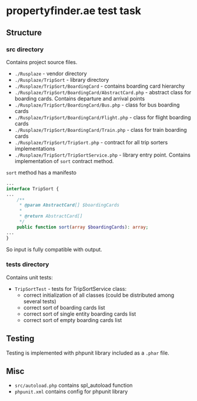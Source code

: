 # propertyfinder.ae test task

## Structure
### src directory
Contains project source files.
- `./Rusplaze` - vendor directory
- `./Rusplaze/TripSort` - library directory
- `./Rusplaze/TripSort/BoardingCard` - contains boarding card hierarchy
- `./Rusplaze/TripSort/BoardingCard/AbstractCard.php` - abstract class for boarding cards. Contains departure and arrival points
- `./Rusplaze/TripSort/BoardingCard/Bus.php` - class for bus boarding cards
- `./Rusplaze/TripSort/BoardingCard/Flight.php` - class for flight boarding cards
- `./Rusplaze/TripSort/BoardingCard/Train.php` - class for train boarding cards
- `./Rusplaze/TripSort/TripSort.php` - contract for all trip sorters implementations
- `./Rusplaze/TripSort/TripSortService.php` - library entry point. Contains implementation of `sort` contract method.

`sort` method has a manifesto
```php
...
interface TripSort {
...
    /**
     * @param AbstractCard[] $boardingCards
     *
     * @return AbstractCard[]
     */
    public function sort(array $boardingCards): array;
...
}
```
So input is fully compatible with output.

### tests directory
Contains unit tests:
- `TripSortTest` - tests for TripSortService class:
  - correct initialization of all classes (could be distributed among several tests)
  - correct sort of boarding cards list
  - correct sort of single entity boarding cards list
  - correct sort of empty boarding cards list
  
## Testing
Testing is implemented with phpunit library included as a `.phar` file.

## Misc
- `src/autoload.php` contains spl_autoload function
- `phpunit.xml` contains config for phpunit library